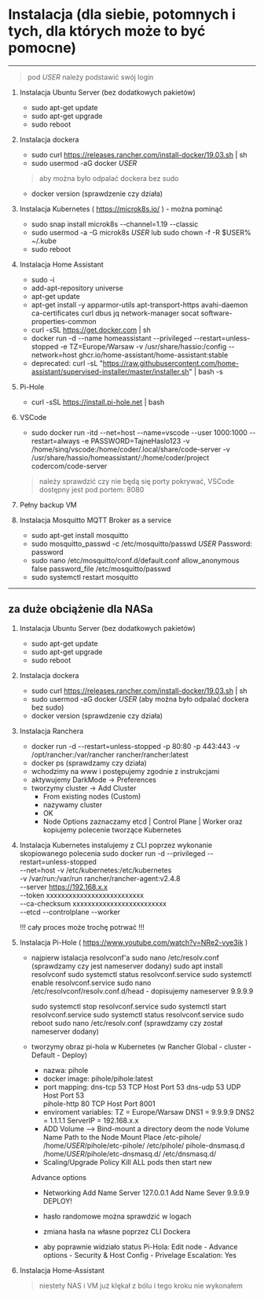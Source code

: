 
# Instalacja (dla siebie, potomnych i tych, dla których może to być pomocne)
-------------------------------
> pod $USER$ należy podstawić swój login

1. Instalacja Ubuntu Server (bez dodatkowych pakietów)
	- sudo apt-get update
	- sudo apt-get upgrade
	- sudo reboot

2. Instalacja dockera
	- sudo curl https://releases.rancher.com/install-docker/19.03.sh | sh
	- sudo usermod -aG docker $USER$ 
    > aby można było odpalać dockera bez sudo

	- docker version (sprawdzenie czy działa)

3. Instalacja Kubernetes ( https://microk8s.io/ )       - można pominąć
	- sudo snap install microk8s --channel=1.19 --classic
    - sudo usermod -a -G microk8s $USER$ 
                                        lub sudo chown -f -R $USER% ~/.kube
	- sudo reboot

4. Instalacja Home Assistant
	- sudo -i
	- add-apt-repository universe
	- apt-get update
	- apt-get install -y apparmor-utils apt-transport-https avahi-daemon ca-certificates curl dbus jq network-manager socat software-properties-common
	- curl -sSL https://get.docker.com | sh
	-  docker run -d   --name homeassistant   --privileged   --restart=unless-stopped   -e TZ=Europe/Warsaw   -v /usr/share/hassio:/config   --network=host   ghcr.io/home-assistant/home-assistant:stable
	- deprecated: curl -sL "https://raw.githubusercontent.com/home-assistant/supervised-installer/master/installer.sh" | bash -s

5. Pi-Hole
	- curl -sSL https://install.pi-hole.net | bash

6. VSCode
	- sudo docker run -itd --net=host --name=vscode --user 1000:1000 --restart=always -e PASSWORD=TajneHaslo123 -v /home/sinq/vscode:/home/coder/.local/share/code-server -v /usr/share/hassio/homeassistant/:/home/coder/project codercom/code-server

    > należy sprawdzić czy nie będą się porty pokrywać, VSCode dostępny jest pod portem: 8080

7. Pełny backup VM

8. Instalacja Mosquitto MQTT Broker as a service
	- sudo apt-get install mosquitto
	- sudo mosquitto_passwd -c /etc/mosquitto/passwd $USER$
	  Password: password
	- sudo nano /etc/mosquitto/conf.d/default.conf
		allow_anonymous false
		password_file /etc/mosquitto/passwd
	- sudo systemctl restart mosquitto

-------------------------------
## za duże obciążenie dla NASa

1. Instalacja Ubuntu Server (bez dodatkowych pakietów)
	- sudo apt-get update
	- sudo apt-get upgrade
	- sudo reboot

2. Instalacja dockera
	- sudo curl https://releases.rancher.com/install-docker/19.03.sh | sh
	- sudo usermod -aG docker $USER$ (aby można było odpalać dockera bez sudo)
	- docker version (sprawdzenie czy działa)

3. Instalacja Ranchera
	- docker run -d --restart=unless-stopped -p 80:80 -p 443:443 -v /opt/rancher:/var/rancher rancher/rancher:latest
	- docker ps (sprawdzamy czy działa)
	- wchodzimy na www <IP serwera> i postępujemy zgodnie z instrukcjami
	- aktywujemy DarkMode -> Preferences
	- tworzymy cluster -> Add Cluster
		- From existing nodes (Custom)
		- nazywamy cluster
		- OK
		- Node Options zaznaczamy etcd | Control Plane | Worker oraz kopiujemy polecenie tworzące Kubernetes

4. Instalacja Kubernetes
	instalujemy z CLI poprzez wykonanie skopiowanego polecenia
		sudo docker run -d --privileged --restart=unless-stopped \
		--net=host -v /etc/kubernetes:/etc/kubernetes \
		-v /var/run:/var/run rancher/rancher-agent:v2.4.8 \
		--server https://192.168.x.x \
		--token xxxxxxxxxxxxxxxxxxxxxxxxxx \
		--ca-checksum xxxxxxxxxxxxxxxxxxxxxxxxx \
		--etcd --controlplane --worker

	!!! cały proces może trochę potrwać !!!

5. Instalacja Pi-Hole ( https://www.youtube.com/watch?v=NRe2-vye3ik )
	- najpierw istalacja resolvconf'a
		sudo nano /etc/resolv.conf (sprawdzamy czy jest nameserver dodany)
   		sudo apt install resolvconf
		sudo systemctl status resolvconf.service
		sudo systemctl enable resolvconf.service
		sudo nano /etc/resolvconf/resolv.conf.d/head
			- dopisujemy nameserver 9.9.9.9

		sudo systemctl stop resolvconf.service
		sudo systemctl start resolvconf.service
		sudo systemctl status resolvconf.service
		sudo reboot
		sudo nano /etc/resolv.conf (sprawdzamy czy został nameserver dodany)

	- tworzymy obraz pi-hola w Kubernetes (w Rancher Global - cluster - Default - Deploy)
		- nazwa: pihole
		- docker image: pihole/pihole:latest
		- port mapping:
			dns-tcp		53	TCP	Host Port 	53
			dns-udp		53	UDP	Host Port 	53		
			pihole-http	80	TCP	Host Port 	8001
		- enviroment variables: 
			TZ = Europe/Warsaw
			DNS1 = 9.9.9.9
			DNS2 = 1.1.1.1
			ServerIP = 192.168.x.x
		- ADD Volume --> Bind-mount a directory deom the node
			Volume Name		Path to the Node			Mount Place
			/etc-pihole/ 		/home/$USER$/pihole/etc-pihole/		/etc/pihole/
			pihole-dnsmasq.d 	/home/$USER$/pihole/etc-dnsmasq.d/	/etc/dnsmasq.d/
		- Scaling/Upgrade Policy
			Kill ALL pods then start new
		
		Advance options
		- Networking
			Add Name Server		127.0.0.1
			Add Name Sever		9.9.9.9
		DEPLOY!

		- hasło randomowe można sprawdzić w logach
		- zmiana hasła na własne poprzez CLI Dockera
		- aby poprawnie widziało status Pi-Hola:
			Edit node
				- Advance options
					- Security & Host Config
						- Privelage Escalation: Yes

6. Instalacja Home-Assistant
    > niestety NAS i VM już klękał z bólu i tego kroku nie wykonałem


